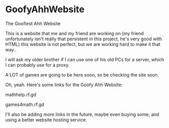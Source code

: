 # GoofyAhhWebsite
The Goofiest Ahh Website
 
 
This is a website that me and my friend are working on (my friend unfortunately isn't really that persistent in this project, he's very good with HTML) this website is not perfect, but we are working hard to make it that way..
 
I will ask my older brother if I can use one of his old PCs for a server, which I can probably use for a proxy.
 
A LOT of games are going to be here soon, so be checking the site soon.
 
Oh, yeah. Here's some links for the Goofy Ahh Website:

mathhelp.rf.gd

games4math.rf.gd
 
 
I'll also be adding more links in the future, maybe even buying some, and using a better website hosting service.
 
